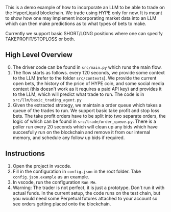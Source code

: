 This is a demo example of how to incorporate an LLM to be able to trade on the HyperLiquid blockchain. We trade using HYPE only for now.
It is meant to show how one may implement incorporating market data into an LLM which can then make predictions as to what types of bets to make.

Currently we support basic SHORT/LONG positions where one can specify TAKEPROFIT/STOPLOSS or both.

High Level Overview
-------------------
0. The driver code can be found in `src/main.py` which runs the main flow.
1. The flow starts as follows. every 120 seconds, we provide some context to the LLM (refer to the folder `src/contexts`). We provide the current open bets, the history of the price of HYPE coin, and some social media context (this doesn't work as it requires a paid API key) and provides it to the LLM, which will predict what trade to run. The code is in `src/llm/basic_trading_agent.py`
2. Given the extracted strategy, we maintain a order queue which takes a queue of the trades to run. We support basic take profit and stop loss bets. The take profit orders have to be split into two separate orders, the logic of which can be found in `src/trade/order_queue.py`. There is a poller run every 20 seconds which will clean up any bids which have succesfully run on the blockchain and remove it from our internal memory, and schedule any follow up bids if required.

Instructions
------------
1. Open the project in vscode.
2. Fill in the configuration in `config.json` in the root folder. Take `config.json.example` as an example.
3. In vscode, run the configuration `Run Me`.
4. Warning: The trader is not perfect, it is just a prototype. Don't run it with actual funds. In the current setup, the code runs on the test chain, but you would need some Perpetual futures attached to your account so see orders getting placed onto the blockchain.
